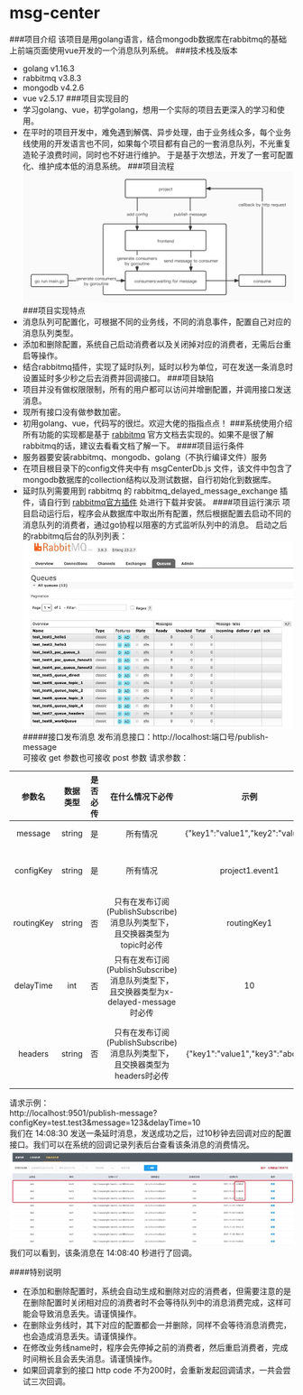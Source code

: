 # msg-center
###项目介绍
该项目是用golang语言，结合mongodb数据库在rabbitmq的基础上前端页面使用vue开发的一个消息队列系统。
###技术栈及版本
- golang v1.16.3
- rabbitmq v3.8.3
- mongodb v4.2.6
- vue v2.5.17
###项目实现目的
- 学习golang、vue，初学golang，想用一个实际的项目去更深入的学习和使用。
- 在平时的项目开发中，难免遇到解偶、异步处理，由于业务线众多，每个业务线使用的开发语言也不同，如果每个项目都有自己的一套消息队列，不光重复造轮子浪费时间，同时也不好进行维护。
于是基于次想法，开发了一套可配置化、维护成本低的消息系统。
###项目流程
![process 流程](public/img/process.jpg)
###项目实现特点
- 消息队列可配置化，可根据不同的业务线，不同的消息事件，配置自己对应的消息队列类型。
- 添加和删除配置，系统自己启动消费者以及关闭掉对应的消费者，无需后台重启等操作。
- 结合rabbitmq插件，实现了延时队列，延时以秒为单位，可在发送一条消息时设置延时多少秒之后去消费并回调接口。
###项目缺陷
- 项目并没有做权限限制，所有的用户都可以访问并增删配置，并调用接口发送消息。
- 现所有接口没有做参数加密。
- 初用golang、vue，代码写的很烂。欢迎大佬的指指点点！
###系统使用介绍
所有功能的实现都是基于 [rabbitmq](https://www.rabbitmq.com/tutorials/tutorial-one-go.html) 官方文档去实现的。如果不是很了解rabbitmq的话，建议去看看文档了解一下。
####项目运行条件
- 服务器要安装rabbitmq、mongodb、golang（不执行编译文件）服务
- 在项目根目录下的config文件夹中有 msgCenterDb.js 文件，该文件中包含了mongodb数据库的collection结构以及测试数据，自行初始化到数据库。
- 延时队列需要用到 rabbitmq 的 rabbitmq_delayed_message_exchange 插件，请自行到 [rabbitmq官方插件](https://www.rabbitmq.com/community-plugins.html) 处进行下载并安装。
####项目运行演示
项目启动运行后，程序会从数据库中取出所有配置，然后根据配置去启动不同的消息队列的消费者，通过go协程以阻塞的方式监听队列中的消息。
启动之后的rabbitmq后台的队列列表：  
![queuelist 队列列表](public/img/queueList.jpg)
#####接口发布消息
发布消息接口：http://localhost:端口号/publish-message  
可接收 get 参数也可接收 post 参数
请求参数：

| 参数名 | 数据类型 | 是否必传 | 在什么情况下必传 | 示例 | 备注 |
|:-----:|:-------:|:------:|:-------------:|:---------:|:----:|
| message | string | 是 | 所有情况 | {"key1":"value1","key2":"value2"} | 要发送的消息 |
| configKey | string | 是 | 所有情况 | project1.event1 | 对应的配置事件，格式为：项目.事件 |
| routingKey | string | 否 | 只有在发布订阅(PublishSubscribe)消息队列类型下，且交换器类型为topic时必传 | routingKey1 | 路径，routingkey |
| delayTime | int | 否 | 只有在发布订阅(PublishSubscribe)消息队列类型下，且交换器类型为x-delayed-message时必传 | 10 | 消息延时时长，单位为秒 |
| headers | string | 否 | 只有在发布订阅(PublishSubscribe)消息队列类型下，且交换器类型为headers时必传 | {"key1":"value1","key3":"abcde"} | headers模式下的匹配key-value，数据格式为json |

请求示例：  
http://localhost:9501/publish-message?configKey=test.test3&message=123&delayTime=10  
我们在 14:08:30 发送一条延时消息，发送成功之后，过10秒钟去回调对应的配置接口。我们可以在系统的回调记录列表后台查看该条消息的消费情况。  
![callbacklist 回调列表](public/img/callbackList.jpg)  
我们可以看到，该条消息在 14:08:40 秒进行了回调。

####特别说明
- 在添加和删除配置时，系统会自动生成和删除对应的消费者，但需要注意的是在删除配置时关闭相对应的消费者时不会等待队列中的消息消费完成，这样可能会导致消息丢失。请谨慎操作。
- 在删除业务线时，其下对应的配置都会一并删除，同样不会等待消息消费完，也会造成消息丢失。请谨慎操作。
- 在修改业务线name时，程序会先停掉之前的消费者，然后重启消费者，完成时间稍长且会丢失消息。请谨慎操作。
- 如果回调拿到的接口 http code 不为200时，会重新发起回调请求，一共会尝试三次回调。